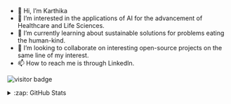 - 👋 Hi, I’m Karthika
- 👀 I’m interested in the applications of AI for the advancement of Healthcare and Life Sciences.  
- 🌱 I’m currently learning about sustainable solutions for problems eating the human-kind.
- 💞️ I’m looking to collaborate on interesting open-source projects on the same line of my interest.
- 📫 How to reach me is through LinkedIn.

![visitor badge](https://visitor-badge.glitch.me/badge?page_id=karthikavarmar.visitor-badge)

<details>
  <summary>:zap: GitHub Stats</summary>

  <img align="left" alt="karthikavarmar's GitHub Stats" src="https://github-readme-stats-eta-ruddy.vercel.app/api?username=karthikavarmar&show_icons=true&hide_border=false&title_color=ff652f&icon_color=FFE400&bg_color=09131B&text_color=ffffff&border_color=0c1a25" />

<!---
karthikavarmar/karthikavarmar is a ✨ special ✨ repository because its `README.md` (this file) appears on your GitHub profile.
You can click the Preview link to take a look at your changes.
--->
